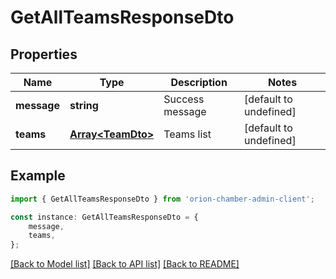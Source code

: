 # GetAllTeamsResponseDto


## Properties

Name | Type | Description | Notes
------------ | ------------- | ------------- | -------------
**message** | **string** | Success message | [default to undefined]
**teams** | [**Array&lt;TeamDto&gt;**](TeamDto.md) | Teams list | [default to undefined]

## Example

```typescript
import { GetAllTeamsResponseDto } from 'orion-chamber-admin-client';

const instance: GetAllTeamsResponseDto = {
    message,
    teams,
};
```

[[Back to Model list]](../README.md#documentation-for-models) [[Back to API list]](../README.md#documentation-for-api-endpoints) [[Back to README]](../README.md)
